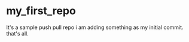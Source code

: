 # my_first_repo
It's a sample push pull repo
i am adding something as my initial commit. that's all.
